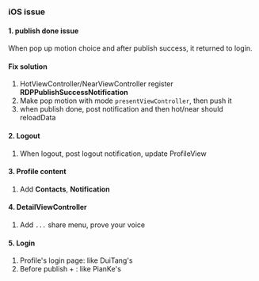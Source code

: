### iOS issue


#### 1. publish done issue

When pop up motion choice and after publish success, it returned to login.

#### Fix solution

1. HotViewController/NearViewController register **RDPPublishSuccessNotification**
1. Make pop motion with mode `presentViewController`, then push it
2. when publish done, post notification and then hot/near should reloadData


#### 2. Logout

1. When logout, post logout notification, update ProfileView

#### 3. Profile content

1. Add **Contacts**, **Notification**

#### 4. DetailViewController

1. Add `...` share menu, prove your voice


#### 5. Login

1. Profile's login page: like DuiTang's
2. Before publish + : like PianKe's